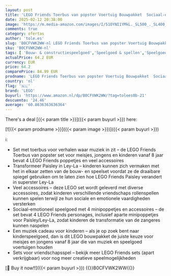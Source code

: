 ```yaml
---
layout: post
title: 'LEGO Friends Toerbus van popster Voertuig Bouwpakket  Sociaal-emotioneel Speelgoed met Bus en 4 Poppetjes  Cadeau voor Kinderen  Meisjes en Jongens van 8 jaar en ouder 42619'
date: 2025-02-12 20:38:00
image: 'https://m.media-amazon.com/images/I/51OYNI1YMkL._SL500_._SL400_.jpg'
comments: true
category: ofertas
author: 'tole.es'
slug: 'B0CFVWK2WW-nl LEGO Friends Toerbus van popster Voertuig Bouwpakket...'
sku: 'B0CFVWK2WW-nl'
tags: [ 'Bouw- & constructiespeelgoed','Speelgoed & spellen','Speelgoedbouwsets','lego','🇳🇱', ]
actualPrice: 64.2 EUR
currency: EUR
price: 64.2
comparePrice: 84.99 EUR
prodname: 'LEGO Friends Toerbus van popster Voertuig Bouwpakket  Sociaal-emotioneel Speelgoed met Bus en 4 Poppetjes  Cadeau voor Kinderen  Meisjes en Jongens van 8 jaar en ouder 42619'
country: 'nl'
flag: '🇳🇱'
brand: 'LEGO'
buyurl: 'https://www.amazon.nl/dp/B0CFVWK2WW/?tag=tolees0b-21'
descuento: '24.46'
average: '60.8636363636364'
---
```


There's a deal [{{< param title >}}]({{< param buyurl >}})  here:

[![{{< param prodname >}}]({{< param image >}})]({{< param buyurl >}})

ℹ️:

- Set met toerbus voor verhalen waar muziek in zit – de LEGO Friends Toerbus van popster set voor meisjes, jongens en kinderen vanaf 8 jaar bevat 4 LEGO Friends poppetjes en veel accessoires
- Transformeer Paisley in Ley-La – kinderen kunnen zich vermaken met het in elkaar zetten van de bouw- en speelset voordat ze de draaibare spiegel gebruiken om te laten zien hoe LEGO Friends Paisley verandert in superster Ley-La
- Veel accessoires – deze LEGO set wordt geleverd met diverse accessoires, zodat kinderen verschillende vriendschaps rollenspellen kunnen spelen terwijl ze hun sociale en emotionele vaardigheden versterken
- Sociaal-emotioneel speelgoed met 4 minipoppetjes en accessoires – de set bevat 4 LEGO Friends personages, inclusief aparte minipoppetjes voor Paisley/Ley-La, zodat kinderen de transformatie van de zangeres kunnen naspelen
- Een muziek cadeau voor kinderen – als je op zoek bent naar kinderspeelgoed, dan is dit LEGO bouwpakket de juiste keuze voor meisjes en jongens vanaf 8 jaar die van muziek en speelgoed voertuigen houden
- Sets voor vriendschapsspel – bekijk meer LEGO Friends sets (apart verkrijgbaar) voor nog meer creatieve speelmogelijkheden

[🛒 Buy it now!!]({{< param buyurl >}})
{{<world>}}B0CFVWK2WW{{</world>}}
